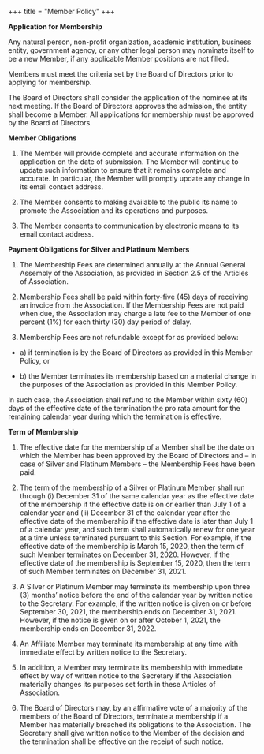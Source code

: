 +++
title = "Member Policy"
+++

__Application for Membership__

Any natural person, non-profit organization, academic institution, business entity, government agency, or any other legal person may nominate itself to be a new Member, if any applicable Member positions are not filled.

Members must meet the criteria set by the Board of Directors prior to applying for membership.

The Board of Directors shall consider the application of the nominee at its next meeting. If the Board of Directors approves the admission, the entity shall become a Member. All applications for membership must be approved by the Board of Directors.

__Member Obligations__

1. The Member will provide complete and accurate information on the application on the date of submission. The Member will continue to update such information to ensure that it remains complete and accurate. In particular, the Member will promptly update any change in its email contact address.

2. The Member consents to making available to the public its name to promote the Association and its operations and purposes. 

3. The Member consents to communication by electronic means to its email contact address.

__Payment Obligations for Silver and Platinum Members__

1. The Membership Fees are determined annually at the Annual General Assembly of the Association, as provided in Section 2.5 of the Articles of Association.

2. Membership Fees shall be paid within forty-five (45) days of receiving an invoice from the Association. If the Membership Fees are not paid when due, the Association may charge a late fee to the Member of one percent (1%) for each thirty (30) day period of delay.

3. Membership Fees are not refundable except for as provided below:

 * a) if termination is by the Board of Directors as provided in this Member Policy, or

 * b) the Member terminates its membership based on a material change in the purposes of the Association as provided in this Member Policy. 

In such case, the Association shall refund to the Member within sixty (60) days of the effective date of the termination the pro rata amount for the remaining calendar year during which the termination is effective.

__Term of Membership__

1. The effective date for the membership of a Member shall be the date on which the Member has been approved by the Board of Directors and – in case of Silver and Platinum Members – the Membership Fees have been paid. 

2. The term of the membership of a Silver or Platinum Member shall run through (i) December 31 of the same calendar year as the effective date of the membership if the effective date is on or earlier than July 1 of a calendar year and (ii) December 31 of the calendar year after the effective date of the membership if the effective date is later than July 1 of a calendar year, and such term shall automatically renew for one year at a time unless terminated pursuant to this Section. For example, if the effective date of the membership is March 15, 2020, then the term of such Member terminates on December 31, 2020. However, if the effective date of the membership is September 15, 2020, then the term of such Member terminates on December 31, 2021. 

3. A Silver or Platinum Member may terminate its membership upon three (3) months’ notice before the end of the calendar year by written notice to the Secretary. For example, if the written notice is given on or before September 30, 2021, the membership ends on December 31, 2021. However, if the notice is given on or after October 1, 2021, the membership ends on December 31, 2022. 

4. An Affiliate Member may terminate its membership at any time with immediate effect by written notice to the Secretary. 

5. In addition, a Member may terminate its membership with immediate effect by way of written notice to the Secretary if the Association materially changes its purposes set forth in these Articles of Association.

6. The Board of Directors may, by an affirmative vote of a majority of the members of the Board of Directors, terminate a membership if a Member has materially breached its obligations to the Association. The Secretary shall give written notice to the Member of the decision and the termination shall be effective on the receipt of such notice. 
